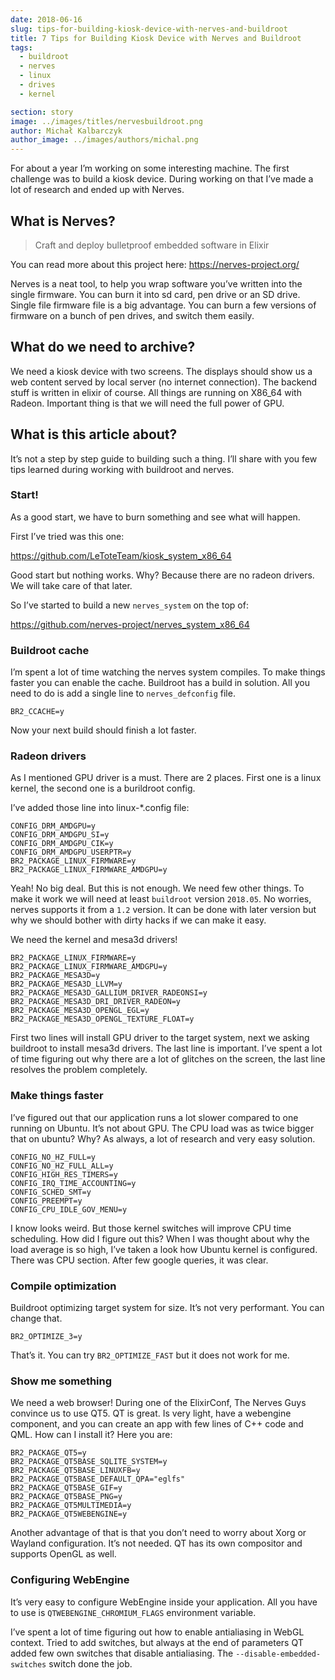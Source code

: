 ```yaml
---
date: 2018-06-16
slug: tips-for-building-kiosk-device-with-nerves-and-buildroot
title: 7 Tips for Building Kiosk Device with Nerves and Buildroot
tags:
  - buildroot
  - nerves
  - linux
  - drives
  - kernel

section: story
image: ../images/titles/nervesbuildroot.png
author: Michał Kalbarczyk
author_image: ../images/authors/michal.png
---
```


For about a year I’m working on some interesting machine. The first challenge was to build a kiosk device. During working on that I’ve made a lot of research and ended up with Nerves.

## What is Nerves?

> Craft and deploy bulletproof embedded software in Elixir

You can read more about this project here: https://nerves-project.org/

Nerves is a neat tool, to help you wrap software you’ve written into the single firmware. You can burn it into sd card, pen drive or an SD drive. Single file firmware file is a big advantage. You can burn a few versions of firmware on a bunch of pen drives, and switch them easily.

## What do we need to archive?

We need a kiosk device with two screens. The displays should show us a web content served by local server (no internet connection). The backend stuff is written in elixir of course. All things are running on X86_64 with Radeon. Important thing is that we will need the full power of GPU.

## What is this article about?

It’s not a step by step guide to building such a thing. I’ll share with you few tips learned during working with buildroot and nerves.

### Start!

As a good start, we have to burn something and see what will happen.

First I’ve tried was this one:

https://github.com/LeToteTeam/kiosk_system_x86_64

Good start but nothing works. Why? Because there are no radeon drivers. We will take care of that later.

So I’ve started to build a new `nerves_system` on the top of:

https://github.com/nerves-project/nerves_system_x86_64

### Buildroot cache

I’m spent a lot of time watching the nerves system compiles. To make things faster you can enable the cache. Buildroot has a build in solution. All you need to do is add a single line to `nerves_defconfig` file.

```text
BR2_CCACHE=y
```

Now your next build should finish a lot faster.

### Radeon drivers

As I mentioned GPU driver is a must. There are 2 places. First one is a linux kernel, the second one is a burildroot config.

I’ve added those line into linux-\*.config file:

```text
CONFIG_DRM_AMDGPU=y
CONFIG_DRM_AMDGPU_SI=y
CONFIG_DRM_AMDGPU_CIK=y
CONFIG_DRM_AMDGPU_USERPTR=y
BR2_PACKAGE_LINUX_FIRMWARE=y
BR2_PACKAGE_LINUX_FIRMWARE_AMDGPU=y
```

Yeah! No big deal. But this is not enough. We need few other things. To make it work we will need at least `buildroot` version `2018.05`. No worries, nerves supports it from a `1.2` version. It can be done with later version but why we should bother with dirty hacks if we can make it easy.

We need the kernel and mesa3d drivers!

```text
BR2_PACKAGE_LINUX_FIRMWARE=y
BR2_PACKAGE_LINUX_FIRMWARE_AMDGPU=y
BR2_PACKAGE_MESA3D=y
BR2_PACKAGE_MESA3D_LLVM=y
BR2_PACKAGE_MESA3D_GALLIUM_DRIVER_RADEONSI=y
BR2_PACKAGE_MESA3D_DRI_DRIVER_RADEON=y
BR2_PACKAGE_MESA3D_OPENGL_EGL=y
BR2_PACKAGE_MESA3D_OPENGL_TEXTURE_FLOAT=y
```

First two lines will install GPU driver to the target system, next we asking buildroot to install mesa3d drivers. The last line is important. I’ve spent a lot of time figuring out why there are a lot of glitches on the screen, the last line resolves the problem completely.

### Make things faster

I’ve figured out that our application runs a lot slower compared to one running on Ubuntu. It’s not about GPU. The CPU load was as twice bigger that on ubuntu? Why? As always, a lot of research and very easy solution.

```text
CONFIG_NO_HZ_FULL=y
CONFIG_NO_HZ_FULL_ALL=y
CONFIG_HIGH_RES_TIMERS=y
CONFIG_IRQ_TIME_ACCOUNTING=y
CONFIG_SCHED_SMT=y
CONFIG_PREEMPT=y
CONFIG_CPU_IDLE_GOV_MENU=y
```

I know looks weird. But those kernel switches will improve CPU time scheduling. How did I figure out this? When I was thought about why the load average is so high, I’ve taken a look how Ubuntu kernel is configured. There was CPU section. After few google queries, it was clear.

### Compile optimization

Buildroot optimizing target system for size. It’s not very performant. You can change that.

```text
BR2_OPTIMIZE_3=y
```

That’s it. You can try `BR2_OPTIMIZE_FAST` but it does not work for me.

### Show me something

We need a web browser! During one of the ElixirConf, The Nerves Guys convince us to use QT5. QT is great. Is very light, have a webengine component, and you can create an app with few lines of C++ code and QML. How can I install it? Here you are:

```text
BR2_PACKAGE_QT5=y
BR2_PACKAGE_QT5BASE_SQLITE_SYSTEM=y
BR2_PACKAGE_QT5BASE_LINUXFB=y
BR2_PACKAGE_QT5BASE_DEFAULT_QPA="eglfs"
BR2_PACKAGE_QT5BASE_GIF=y
BR2_PACKAGE_QT5BASE_PNG=y
BR2_PACKAGE_QT5MULTIMEDIA=y
BR2_PACKAGE_QT5WEBENGINE=y
```

Another advantage of that is that you don’t need to worry about Xorg or Wayland configuration. It’s not needed. QT has its own compositor and supports OpenGL as well.

### Configuring WebEngine

It’s very easy to configure WebEngine inside your application. All you have to use is `QTWEBENGINE_CHROMIUM_FLAGS` environment variable.

I’ve spent a lot of time figuring out how to enable antialiasing in WebGL context. Tried to add switches, but always at the end of parameters QT added few own switches that disable antialiasing. The `--disable-embedded-switches` switch done the job.
